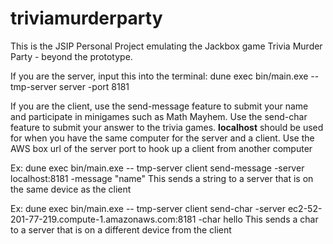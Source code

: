 # triviamurderparty
This is the JSIP Personal Project emulating the Jackbox game Trivia Murder Party - beyond the prototype.

If you are the server, input this into the terminal: 
dune exec bin/main.exe -- tmp-server server -port 8181

If you are the client, use the send-message feature to submit your name and participate in minigames such as Math Mayhem.
Use the send-char feature to submit your answer to the trivia games.
**localhost** should be used for when you have the same computer for the server and a client. 
Use the AWS box url of the server port to hook up a client from another computer 

Ex: dune exec bin/main.exe -- tmp-server client send-message -server localhost:8181 -message "name"
This sends a string to a server that is on the same device as the client

Ex: dune exec bin/main.exe -- tmp-server client send-char -server ec2-52-201-77-219.compute-1.amazonaws.com:8181 -char hello
This sends a char to a server that is on a different device from the client
